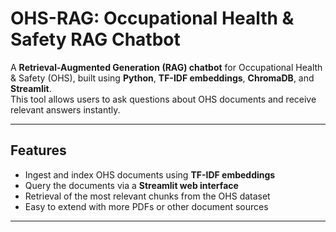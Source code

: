 # OHS-RAG: Occupational Health & Safety RAG Chatbot

A **Retrieval-Augmented Generation (RAG) chatbot** for Occupational Health & Safety (OHS), built using **Python**, **TF-IDF embeddings**, **ChromaDB**, and **Streamlit**.  
This tool allows users to ask questions about OHS documents and receive relevant answers instantly.

---

## Features

- Ingest and index OHS documents using **TF-IDF embeddings**
- Query the documents via a **Streamlit web interface**
- Retrieval of the most relevant chunks from the OHS dataset
- Easy to extend with more PDFs or other document sources

---



